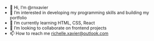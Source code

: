- 👋 Hi, I’m @rnxavier
- 👀 I’m interested in developing my programming skills and building my portfolio
- 🌱 I’m currently learning HTML, CSS, React
- 💞️ I’m looking to collaborate on frontend projects
- 📫 How to reach me richelle.xavier@outlook.com

<!---
rnxavier/rnxavier is a ✨ special ✨ repository because its `README.md` (this file) appears on your GitHub profile.
You can click the Preview link to take a look at your changes.
--->
